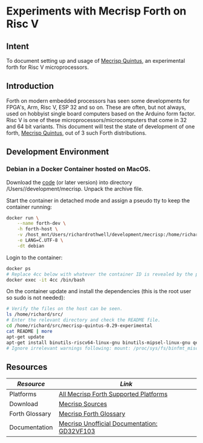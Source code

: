 # Experiments with Mecrisp Forth on Risc V

## Intent

To document setting up and usage of [Mecrisp Quintus](https://mecrisp-stellaris-folkdoc.sourceforge.io/gd32vf103.html), an experimental forth for Risc V microprocessors.

## Introduction

Forth on modern embedded processors has seen some developments for FPGA's, Arm, Risc V, ESP 32 and so on.
These are often, but not always, used on hobbyist single board computers based on the Arduino form factor.
Risc V is one of these microprocessors/microcomputers that come in 32 and 64 bit variants. 
This document will test the state of development of one forth, [Mecrisp Quintus](https://mecrisp-stellaris-folkdoc.sourceforge.io/gd32vf103.html), out of 3 such Forth distributions.

## Development Environment

### Debian in a Docker Container hosted on MacOS.

Download the [code](https://sourceforge.net/projects/mecrisp/files/mecrisp-quintus-0.29-experimental.tar.gz/download) (or later version) into directory /Users/<user-name-here-0>/development/mecrisp. Unpack the archive file.

Start the container in detached mode and assign a pseudo tty to keep the container running:

```bash
docker run \
    --name forth-dev \
    -h forth-host \
    -v /host_mnt/Users/richardrothwell/development/mecrisp:/home/richard/src \
    -e LANG=C.UTF-8 \
    -dt debian
```
Login to the container:

```bash
docker ps
# Replace 4cc below with whatever the container ID is revealed by the ps sub-command.
docker exec -it 4cc /bin/bash
```

On the container update and install the dependencies (this is the root user so sudo is not needed):

```bash
# Verify the files on the host can be seen.
ls /home/richard/src/
# Enter the relevant directory and check the README file.
cd /home/richard/src/mecrisp-quintus-0.29-experimental
cat README | more
apt-get update
apt-get install binutils-riscv64-linux-gnu binutils-mipsel-linux-gnu qemu-user-static srecord
# Ignore irrelevant warnings following: mount: /proc/sys/fs/binfmt_misc: permission denied

```


## Resources

| *Resource* | *Link* |
| ---------- | ----- |
| Platforms | [All Mecrisp Forth Supported Platforms](http://mecrisp.sourceforge.net) |
| Download |  [Mecrisp Sources](https://sourceforge.net/projects/mecrisp/) |
| Forth Glossary |  [Mecrisp Forth Glossary](https://mecrisp-stellaris-folkdoc.sourceforge.io/gd32vf103.html) |
| Documentation |  [Mecrisp Unofficial Documentation: GD32VF103](https://mecrisp-stellaris-folkdoc.sourceforge.io/gd32vf103.html) |
